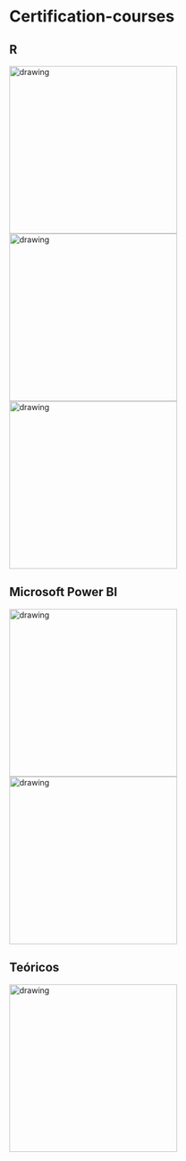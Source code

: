 # Certification-courses

## R <br>

<img src="https://user-images.githubusercontent.com/73905390/111716964-dbf76580-8835-11eb-9dc2-d693d6034d38.png" alt="drawing" width="300"/>
<img src="https://user-images.githubusercontent.com/73905390/111717860-b0757a80-8837-11eb-970e-5b8ee212bedd.png" alt="drawing" width="300"/>
<img src="https://user-images.githubusercontent.com/73905390/111718244-51fccc00-8838-11eb-9372-2d502c526f60.png" alt="drawing" width="300"/>

  
## Microsoft Power BI <br>

<img src="https://user-images.githubusercontent.com/73905390/111718814-655c6700-8839-11eb-8d22-5a94faf0b3c6.png" alt="drawing" width="300"/>
<img src="https://user-images.githubusercontent.com/73905390/111719028-ca17c180-8839-11eb-9385-dff949e381fc.png" alt="drawing" width="300"/>

## Teóricos

<img src="https://user-images.githubusercontent.com/73905390/111718656-17476380-8839-11eb-8ba2-7d77c1dd276d.png" alt="drawing" width="300"/>


